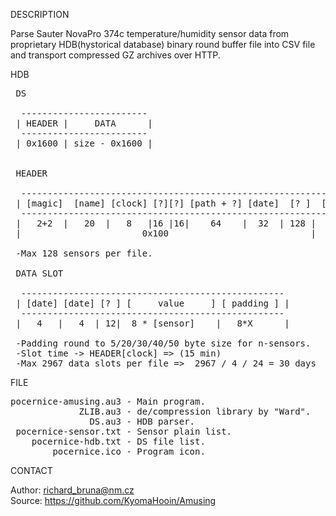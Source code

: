 
DESCRIPTION

Parse Sauter NovaPro 374c temperature/humidity sensor data from proprietary HDB(hystorical database) binary round buffer file into CSV file and transport compressed GZ archives over HTTP.

HDB

<pre>
 DS

  ------------------------
 | HEADER |     DATA      |
  ------------------------
 | 0x1600 | size - 0x1600 |


 HEADER

  -------------------------------------------------------------------
 | [magic]  [name] [clock] [?][?] [path + ?] [date]  [? ]  [sensor]  |
  -------------------------------------------------------------------
 |   2+2  |   20  |   8   |16 |16|    64    |  32  | 128 |  42 * 128 |
 |                       0x100                           |           |

 -Max 128 sensors per file.

 DATA SLOT

  --------------------------------------------------
 | [date] [date] [? ] [     value     ] [ padding ] |
  --------------------------------------------------
 |   4   |   4  | 12|  8 * [sensor]    |   8*X      |

 -Padding round to 5/20/30/40/50 byte size for n-sensors.
 -Slot time -> HEADER[clock] => (15 min)
 -Max 2967 data slots per file =>  2967 / 4 / 24 = 30 days
</pre>

FILE

<pre>
pocernice-amusing.au3 - Main program.
             ZLIB.au3 - de/compression library by "Ward".
               DS.au3 - HDB parser.
 pocernice-sensor.txt - Sensor plain list.
    pocernice-hdb.txt - DS file list.
        pocernice.ico - Program icon.
</pre>

CONTACT

Author: richard_bruna@nm.cz<br>
Source: https://github.com/KyomaHooin/Amusing
